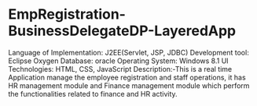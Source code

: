 # EmpRegistration-BusinessDelegateDP-LayeredApp
Language of Implementation: J2EE(Servlet, JSP,  JDBC)
Development tool: Eclipse Oxygen 
Database: oracle
Operating System: Windows 8.1 
UI Technologies: HTML, CSS, JavaScript 
Description:-This is a real time Application manage the employee registration and staff operations, it has HR management module
and Finance management module which perform the functionalities related to finance  and HR activity.
